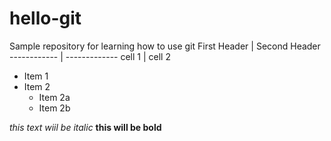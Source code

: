 # hello-git
Sample repository for learning how to use git
First Header | Second Header
------------ | -------------
cell 1 | cell 2

* Item 1
* Item 2
  * Item 2a
  * Item 2b

*this text wiil be italic*
**this will be bold**
